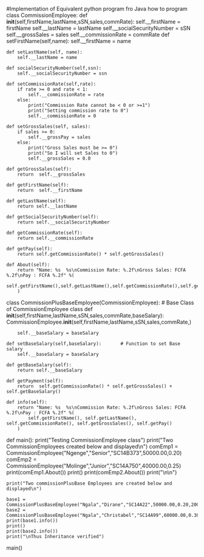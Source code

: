 #Implementation of Equivalent python program fro Java how to program
class CommissionEmployee:
    def __init__(self,firstName,lastName,sSN,sales,commRate):
        self.__firstName = firstName
        self.__lastName = lastName
        self.__socialSecurityNumber = sSN
        self.__grossSales = sales
        self.__commissionRate = commRate
    def setFirstName(self,name):
        self.__firstName = name

    def setLastName(self, name):
        self.__lastName = name

    def socialSecurityNumber(self,ssn):
        self.__socialSecurityNumber = ssn

    def setCommissionRate(self,rate):
        if rate >= 0 and rate < 1:
            self.__commissionRate = rate
        else:
            print("Commission Rate cannot be < 0 or >=1")
            print("Setting commission rate to 0")
            self.__commissionRate = 0

    def setGrossSales(self, sales):
        if sales >= 0:
            self.__grossPay = sales
        else:
            print("Gross Sales must be >= 0")
            print("So I will set Sales to 0")
            self.__grossSales = 0.0

    def getGrossSales(self):
        return  self.__grossSales

    def getFirstName(self):
        return  self.__firstName

    def getLastName(self):
        return self.__lastName

    def getSocialSecurityNumber(self):
        return self.__socialSecurityNumber

    def getCommissionRate(self):
        return self.__commissionRate

    def getPay(self):
        return self.getCommissionRate() * self.getGrossSales()

    def About(self):
        return "Name: %s  %s\nCommission Rate: %.2f\nGross Sales: FCFA %.2f\nPay : FCFA %.2f" %(
            self.getFirstName(),self.getLastName(),self.getCommissionRate(),self.getGrossSales(),self.getPay()
        )


class CommissionPlusBaseEmployee(CommissionEmployee):  # Base Class of CommissionEmployee  class
    def __init__(self,firstName,lastName,sSN,sales,commRate,baseSalary):
        CommissionEmployee.__init__(self,firstName,lastName,sSN,sales,commRate,)

        self.__baseSalary = baseSalary

    def setBaseSalary(self,baseSalary):       # Function to set Base salary
        self.__baseSalary = baseSalary

    def getBaseSalary(self):
        return self.__baseSalary

    def getPayment(self):
        return  self.getCommissionRate() * self.getGrossSales() + self.getBaseSalary()

    def info(self):
        return "Name: %s  %s\nCommission Rate: %.2f\nGross Sales: FCFA %.2f\nPay : FCFA %.2f" %(
            self.getFirstName(), self.getLastName(), self.getCommissionRate(), self.getGrossSales(), self.getPay()
        )


def main():
    print("Testing CommissionEmployee class")
    print("Two  CommissionEmployees created below and displayed\n")
    comEmp1 = CommissionEmployee("Ngenge","Senior","SC14B373",50000.00,0.20)
    comEmp2 = CommissionEmployee("Molinge","Junior","SC14A750",40000.00,0.25)
    print(comEmp1.About())
    print()
    print(comEmp2.About())
    print("\n\n")

    print("Two commissionPlusBase Employees are created below and displayed\n")

    base1 = CommissionPlusBaseEmployee("Ngala","Dirane","SC14A22",50000.00,0.20,2000.00)
    base2 = CommissionPlusBaseEmployee("Ngala","Christabel","SC14A99",60000.00,0.30,2000.00)
    print(base1.info())
    print()
    print(base2.info())
    print("\nThus Inheritance verified")
main()

